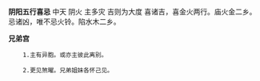 **阴阳五行喜忌**
中天 阴火 主多灾 吉则为大度
喜诸吉，喜金火两行。庙火金二乡。
忌诸凶，唯不忌火铃。陷水木二乡。

**兄弟宫**
```
    1.主有异胞。或亦主彼此离别。

    2.更见煞曜。兄弟姐妹各怀己见。
```